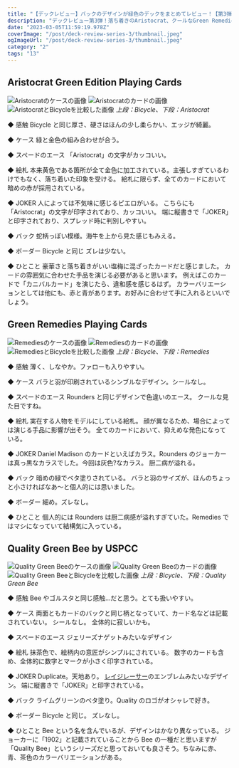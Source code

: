 ```yaml
---
title: "【デックレビュー】バックのデザインが緑色のデックをまとめてレビュー！【第3弾】"
description: "デックレビュー第3弾！落ち着きのAristocrat、クールなGreen Remedies、安定のクオリティQuality Green Bee"
date: "2023-03-05T11:59:19.978Z"
coverImage: "/post/deck-review-series-3/thumbnail.jpeg"
ogImageUrl: "/post/deck-review-series-3/thumbnail.jpeg"
category: "2"
tags: "13"
---
```


## **Aristocrat Green Edition Playing Cards**

![Aristocratのケースの画像](/post/deck-review-series-3/1.jpeg)
![Aristocratのカードの画像](/post/deck-review-series-3/2.jpeg)
![AristocratとBicycleを比較した画像](/post/deck-review-series-3/3.jpeg)
_上段：Bicycle、下段：Aristocrat_

◆ 感触
Bicycle と同じ厚さ、硬さはほんの少し柔らかい、エッジが綺麗。

◆ ケース
緑と金色の組み合わせが合う。

◆ スペードのエース
「Aristocrat」の文字がカッコいい。

◆ 絵札
本来黄色である箇所が全て金色に加工されている。主張しすぎているわけでもなく、落ち着いた印象を受ける。
絵札に限らず、全てのカードにおいて暗めの赤が採用されている。

◆ JOKER
人によっては不気味に感じるピエロがいる。
こちらにも「Aristocrat」の文字が印字されており、カッコいい。
端に縦書きで「JOKER」と印字されており、スプレッド時に判別しやすい。

◆ バック
蛇柄っぽい模様。海牛を上から見た感じもみえる。

◆ ボーダー
Bicycle と同じ
ズレは少ない。

◆ ひとこと
豪華さと落ち着きがいい塩梅に混ざったカードだと感じました。
カードの雰囲気に合わせた手品を演じる必要があると思います。
例えばこのカードで「カニバルカード」を演じたら、違和感を感じるはず。
カラーバリエーションとしては他にも、赤と青があります。お好みに合わせて手に入れるといいでしょう。

## **Green Remedies Playing Cards**

![Remediesのケースの画像](/post/deck-review-series-3/4.jpeg)
![Remediesのカードの画像](/post/deck-review-series-3/5.jpeg)
![RemediesとBicycleを比較した画像](/post/deck-review-series-3/6.jpeg)
_上段：Bicycle、下段：Remedies_

◆ 感触
薄く、しなやか。ファローも入りやすい。

◆ ケース
バラと羽が印刷されているシンブルなデザイン。シールなし。

◆ スペードのエース
Rounders と同じデザインで色違いのエース。
クールな見た目ですね。

◆ 絵札
実在する人物をモデルにしている絵札。
顔が異なるため、場合によっては演じる手品に影響が出そう。
全てのカードにおいて、抑えめな発色になっている。

◆ JOKER
Daniel Madison のカードといえばカラス。Rounders のジョーカーは真っ黒なカラスでした。今回は灰色?なカラス。
厨二病が溢れる。

◆ バック
暗めの緑でベタ塗りされている。
バラと羽のサイズが、ほんのちょっと小さければなあ〜と個人的には思いました。

◆ ボーダー
細め。ズレなし。

◆ ひとこと
個人的には Rounders は厨二病感が溢れすぎていた。Remedies ではマシになっていて結構気に入っている。

## **Quality Green Bee by USPCC**

![Quality Green Beeのケースの画像](/post/deck-review-series-3/7.jpeg)
![Quality Green Beeのカードの画像](/post/deck-review-series-3/8.jpeg)
![Quality Green BeeとBicycleを比較した画像](/post/deck-review-series-3/9.jpeg)
_上段：Bicycle、下段：Quality Green Bee_

◆ 感触
Bee やゴルスタと同じ感触…だと思う。とても扱いやすい。

◆ ケース
両面ともカードのバックと同じ柄となっていて、カード名などは記載されていない。
シールなし。
全体的に寂しいかも。

◆ スペードのエース
ジェリーズナゲットみたいなデザイン

◆ 絵札
抹茶色で、絵柄内の意匠がシンプルにされている。
数字のカードも含め、全体的に数字とマークが小さく印字されている。

◆ JOKER
Duplicate。天地あり。
[レイジレーサー](https://www.google.com/search?q=%E3%83%AC%E3%82%A4%E3%82%B8%E3%83%AC%E3%83%BC%E3%82%B5%E3%83%BC)のエンブレムみたいなデザイン。
端に縦書きで「JOKER」と印字されている。

◆ バック
ライムグリーンのベタ塗り。Quality のロゴがオシャレで好き。

◆ ボーダー
Bicycle と同じ。
ズレなし。

◆ ひとこと
Bee という名を含んでいるが、デザインはかなり異なっている。
ジョーカーに「1902」と記載されていることから Bee の一種だと思いますが
「Quality Bee」というシリーズだと思っておいても良さそう。ちなみに赤、青、茶色のカラーバリエーションがある。
